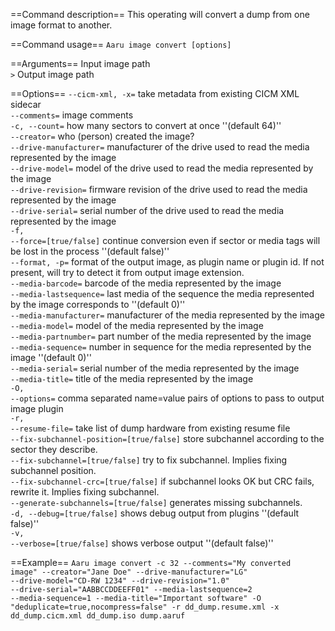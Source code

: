 ==Command description==
This operating will convert a dump from one image format to another.

==Command usage==
<code>Aaru image convert [options] <input-path> <output-path></code>

==Arguments==
<code><input-path></code> Input image path<br />
<code><output-path>></code> Output image path<br />

==Options==
<code>--cicm-xml, -x=<xml sidecar></code> take metadata from existing CICM XML sidecar<br />
<code>--comments=<comments></code> image comments<br />
<code>-c, --count=<count></code> how many sectors to convert at once ''(default 64)''<br />
<code>--creator=<creator></code> who (person) created the image?<br />
<code>--drive-manufacturer=<drive-manufacturer></code> manufacturer of the drive used to read the media represented by the image<br />
<code>--drive-model=<drive-model></code> model of the drive used to read the media represented by the image<br />
<code>--drive-revision=<drive-revision></code> firmware revision of the drive used to read the media represented by the image<br />
<code>--drive-serial=<drive-serial></code> serial number of the drive used to read the media represented by the image<br />
<code>-f, --force=[true/false]</code> continue conversion even if sector or media tags will be lost in the process ''(default false)''<br />
<code>--format, -p=<format></code> format of the output image, as plugin name or plugin id. If not present, will try to detect it from output image extension.<br />
<code>--media-barcode=<media-barcode></code> barcode of the media represented by the image<br />
<code>--media-lastsequence=<media-lastsequence></code> last media of the sequence the media represented by the image corresponds to ''(default 0)''<br />
<code>--media-manufacturer=<media-manufacturer></code> manufacturer of the media represented by the image<br />
<code>--media-model=<media-model></code> model of the media represented by the image<br />
<code>--media-partnumber=<media-partnumber></code> part number of the media represented by the image<br />
<code>--media-sequence=<media-sequence></code> number in sequence for the media represented by the image ''(default 0)''<br />
<code>--media-serial=<media-serial></code> serial number of the media represented by the image<br />
<code>--media-title=<media-title></code> title of the media represented by the image<br />
<code>-O, --options=<options></code> comma separated name=value pairs of options to pass to output image plugin<br />
<code>-r, --resume-file=<resume-file></code> take list of dump hardware from existing resume file<br />
<code>--fix-subchannel-position=[true/false]</code> store subchannel according to the sector they describe.<br />
<code>--fix-subchannel=[true/false]</code> try to fix subchannel. Implies fixing subchannel position.<br />
<code>--fix-subchannel-crc=[true/false]</code> if subchannel looks OK but CRC fails, rewrite it. Implies fixing subchannel.<br />
<code>--generate-subchannels=[true/false]</code> generates missing subchannels.<br />
<code>-d, --debug=[true/false]</code> shows debug output from plugins ''(default false)''<br />
<code>-v, --verbose=[true/false]</code> shows verbose output ''(default false)''<br />

==Example==
<code>Aaru image convert -c 32 --comments="My converted image" --creator="Jane Doe" --drive-manufacturer="LG" --drive-model="CD-RW 1234" --drive-revision="1.0" --drive-serial="AABBCCDDEEFF01" --media-lastsequence=2 --media-sequence=1 --media-title="Important software" -O "deduplicate=true,nocompress=false" -r dd_dump.resume.xml -x dd_dump.cicm.xml dd_dump.iso dump.aaruf</code>